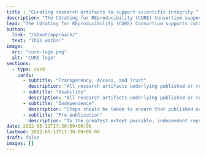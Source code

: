 ```yaml
---
title : "Curating research artifacts to support scientific integrity."
description: "The CUrating for REproducibility (CURE) Consortium supports curation of research data and review of code and associated digital scholarly objects for the purpose of facilitating the digital preservation of the evidence-base necessary for future understanding, evaluation, and reproducibility of scientific claims."
lead: "The CUrating for REproducibility (CURE) Consortium supports curation of research data and review of code and associated digital scholarly objects for the purpose of facilitating the digital preservation of the evidence-base necessary for future understanding, evaluation, and reproducibility of scientific claims."
button:
  link: "/about/approach/"
  text: "This works!"
image:
  src: "cure-logo.png"
  alt: "CURE logo"
sections:
  - type: card
    cards:
      - subtitle: "Transparency, Access, and Trust"
        description: "All research artifacts underlying published or reported findings should be made maximally available from a trusted repository."
      - subtitle: "Usability"
        description: "All research artifacts underlying published or reported findings must be independently understandable and usable over the long term."
      - subtitle: "Independence"
        description: "Steps should be taken to ensure that published or reported findings can be reproduced on an independent computational system and by independent third parties."
      - subtitle: "Pre-publication"
        description: "To the greatest extent possible, independent reproduction of computational analyses and findings should take place prior to publication."
date: 2022-05-11T17:30:00+00:00
lastmod: 2022-05-11T17:30:00+00:00
draft: false
images: []
---
```


